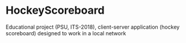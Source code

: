 # HockeyScoreboard
Educational project (PSU, ITS-2018), client-server application (hockey scoreboard) designed to work in a local network

